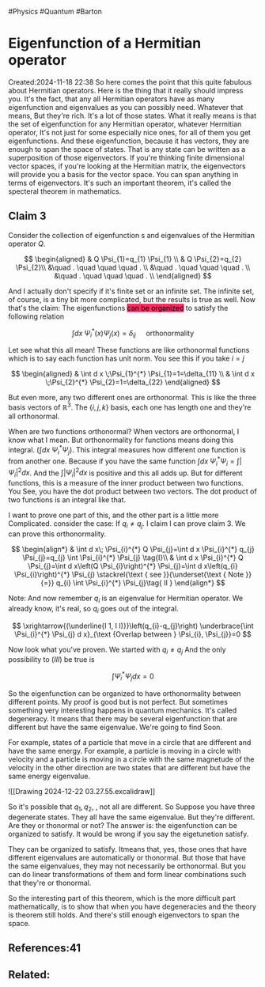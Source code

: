 #Physics #Quantum #Barton 
# Eigenfunction of a Hermitian operator
Created:2024-11-18 22:38
So here comes the point that this quite fabulous about Hermitian operators. Here is the thing that it really should impress you. It's the fact, that any all Hermitian operators have as many eigenfunction and eigenvalues as you can possibly need. Whatever that means, But they're rich. It's a lot of those states.
What it really means is that the set of eigenfunction for any Hermitian operator, whatever Hermitian operator, It's not just for some especially nice ones, for all of them you get eigenfunctions. And these eigenfunction, because it has vectors, they are enough to span the space of states.
That is any state can be written as a superposition of those eigenvectors. If you're thinking finite dimensional vector spaces, if you're looking at the Hermitian matrix, the eigenvectors will provide you a basis for the vector space. You can span anything in terms of eigenvectors. It's such an important theorem, it's called the specteral theorem in mathematics.

## Claim 3
Consider the collection of eigenfunction s and eigenvalues of the Hermitian operator $Q$.

$$
\begin{aligned}
& Q \Psi_{1}=q_{1} \Psi_{1} \\
& Q \Psi_{2}=q_{2} \Psi_{2}\\
&\quad . \quad \quad \quad . \\
&\quad . \quad \quad \quad . \\
&\quad . \quad \quad \quad . \\
\end{aligned}
$$

And I actually don't specify if it's finite set or an infinite set. The infinite set, of course, is a tiny bit more complicated, but the results is true as well. Now that's the claim: The eigenfunctions <mark style="background: #FF2C61;">can be organized</mark> to satisfy the following relation

$$
\int d x\; \Psi_{i}^{*}(x) \Psi_{j}(x)=\delta_{i j} \quad \text { orthonormality }
$$

Let see what this all mean!
These functions are like orthonormal functions which is to say each function has unit norm. You see this if you take $i=j$

$$
\begin{aligned}
& \int d x \;\Psi_{1}^{*} \Psi_{1}=1=\delta_{11} \\
& \int d x \;\Psi_{2}^{*} \Psi_{2}=1=\delta_{22}
\end{aligned}
$$

But even more, any two different ones are orthonormal. This is like the three basis vectors of $\mathbb{R}^{3}$. The $\{i, j, k\}$ basis, each one has length one and they're all orthonormal.

When are two functions orthonormal? When vectors are orthonormal, I know what I mean. But orthonormality for functions means doing this integral. $\left(\int d x \;\Psi_{i}^{*} \Psi_{j}\right)$. This integral measures how different one function is from another one. Because if you have the same function $\int dx \;\Psi_{i}^{*} \Psi_{i}=\int\left|\Psi_{i}\right|^{2} d x$. And the $\int\left|\Psi_{i}\right|^{2} d x$ is positive and this all adds up. But for different functions, this is a measure of the inner product between two functions. You See, you have the dot product between two vectors. The dot product of two functions is an integral like that.

I want to prove one part of this, and the other part is a little more Complicated.
consider the case: If $q_{i} \neq q_{j}$. I claim I can prove claim 3. We can prove this orthonormality.

$$
\begin{align*}
& \int d x\; \Psi_{i}^{*} Q \Psi_{j}=\int d x \Psi_{i}^{*} q_{j} \Psi_{j}=q_{j} \int \Psi_{i}^{*} \Psi_{j}  \tag{I}\\
& \int d x \Psi_{i}^{*} Q \Psi_{j}=\int d x\left(Q \Psi_{i}\right)^{*} \Psi_{j}=\int d x\left(q_{i} \Psi_{i}\right)^{*} \Psi_{j} \stackrel{\text { see }}{\underset{\text { Note }}{=}} q_{i} \int \Psi_{i}^{*} \Psi_{j}\tag{ II }
\end{align*}
$$

Note: And now remember $q_{i}$ is an eigenvalue for Hermitian operator. We already know, it's real, so $q_{i}$ goes out of the integral.

$$
\xrightarrow{(\underline{I 1, I I)}}\left(q_{i}-q_{j}\right) \underbrace{\int \Psi_{i}^{*} \Psi_{j} d x}_{\text {Overlap between } \Psi_{i}, \Psi_{j}}=0
$$

Now look what you've proven. We started with $q_{i} \neq q_{j}$ And the only possibility to $(III)$ be true is

$$
\int \Psi_{i}^{*} \Psi_{j} d x=0
$$

So the eigenfunction can be organized to have orthonormality between different points.
My proof is good but is not perfect. But sometimes something very interesting happens in quantum mechanics. It's called degeneracy. It means that there may be several eigenfunction that are different but have the same eigenvalue. We're going to find Soon.

For example, states of a particle that move in a circle that are different and have the same energy. For example, a particle is moving in a circle with velocity and a particle is moving in a circle with the same magnetude of the velocity in the other direction are two states that are different but have the same energy eigenvalue.

![[Drawing 2024-12-22 03.27.55.excalidraw]]

So it's possible that $q_{1}, q_{2}$, , not all are different. So Suppose you have three degenerate states. They all have the same eigenvalue. But they're different. Are they or thonormal or not? The answer is: the eigenfunction can be organized to satisfy. It would be wrong if you say the eigetunetion satisfy.

They can be organized to satisfy. Itmeans that, yes, those ones that have different eigenvalues are automatically or thonormal. But those that have the same eigenvalues, they may not necessarily be orthonormal. But you can do linear transformations of them and form linear combinations such that they're or thonormal.

So the interesting part of this theorem, which is the more difficult part mathematically, is to show that when you have degeneracies and the theory is theorem still holds. And there's still enough eigenvectors to span the space.

## References:41

## Related:




